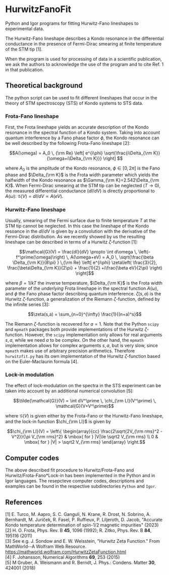# HurwitzFanoFit
Python and Igor programs for fitting Hurwitz-Fano lineshapes to experimental data. 

The Hurwitz-Fano lineshape describes a Kondo resonance in the differential conductance in the presence of Fermi-Dirac smearing at finite temperature of the STM tip [1].  

When the program is used for processing of data in a scientific publication, we ask the authors to acknowledge the use of the program and to cite Ref. 1 in that publication.

## Theoretical background
The python script can be used to fit different lineshapes that occur in the theory of STM spectroscopy (STS) of Kondo systems to STS data.

### Frota-Fano lineshape
First, the Frota lineshape yields an accurate description of the Kondo resonance in the spectral function of a Kondo system. 
Taking into account quantum interference by a Fano phase factor $\phi$, the Kondo resonance can be well described by the
following Frota-Fano lineshape [2]:
```math
A(\omega) = A_0 \, {\rm Re} \left[ e^{i\phi} \sqrt{\frac{i\Delta_{\rm K}}{\omega+i\Delta_{\rm K}}} \right] 
```
where $A_0$ is the amplitude of the Kondo resonance, $\phi\in[0,2\pi]$ is the Fano phase and $\Delta_{\rm K}$ is the Frota width parameter
which yields the halfwidth of the Kondo resonance as $\Gamma_{\rm K}=2.542\Delta_{\rm K}$.
When Fermi-Dirac smearing at the STM tip can be neglected ($T\rightarrow0$), the measured differential conductance ($dI/dV$) is directly proportional to $A(\omega$):
$\mathcal{G}(V) = dI/dV \propto A(eV)$.

### Hurwitz-Fano lineshape
Usually, smearing of the Fermi surface due to finite temperature $T$ at the STM tip cannot be neglected. 
In this case the lineshape of the Kondo resoance in the $dI/dV$ is given by a convolution with the derivative of the Fermi-Dirac distribution.
As we recently showed by us the resulting lineshape can be described in terms of a Hurwitz $\zeta$-function [1]:
```math
\mathcal{G}(V) = \frac{dI}{dV} \propto \int d\omega \, \left(-f^\prime(\omega)\right) \, A(\omega+eV) =
A_0 \, \sqrt{\frac{\beta \Delta_{\rm K}}{8\pi} } \,{\rm Re} \left[
    e^{i\phi} \zeta\left( \frac{3}{2}, \frac{\beta\Delta_{\rm K}}{2\pi} + \frac{1}{2} +i\frac{\beta eV}{2\pi} \right) 
\right]
```
where $\beta=1/kT$ the inverse temperature, $\Delta_{\rm K}$ is the Frota width parameter of the *underlying* Frota lineshape in the spectral function $A(\omega)$,
and $\phi$ the Fano phase factor describing quantum interference.
$\zeta(s,a)$ is the Hurwitz $\zeta$-function, a generalization of the Riemann $\zeta$-function,
defined by the infinite series [3]:
```math
\zeta(s,a) = \sum_{n=0}^{\infty} \frac{1}{(n+a)^s}
```
The Riemann $\zeta$-function is recovered for $a=1$. Note that the Python `scipy` and `mpmath` packages both provide implementations of the Hurwitz $\zeta$-function. However, the `scipy` implementation only allows for real arguments $s,a$, while we need $a$ to be complex. On the other hand, the `mpmath` implementation allows for complex arguments $s,a$, but is very slow, since `mpmath` makes use of arbitrary precision arithmetics. Therefore `hurwitzfit.py` has its own implementation of the Hurwitz $\zeta$-function based on the Euler-Maclaurin formula [4].

### Lock-in modulation
The effect of lock-modulation on the spectra in the STS experiment can be taken into account by an additional numerical convolution [5]:
```math
\tilde{\mathcal{G}}(V) = \int dV^\prime \, \chi_{\rm LI}(V^\prime) \, \mathcal{G}(V+V^\prime)
```
where $\mathcal{G}(V)$ is given either by the Frota-Fano or the Hurwitz-Fano lineshape, and the lock-in function $\chi_{\rm LI}$ is given by
```math
\chi_{\rm LI}(V) = \left\{ \begin{array}{cc} \frac{2\sqrt{2V_{\rm rms}^2 -V^2}}{\pi V_{\rm rms}^2} & \mbox{ for } |V|\le \sqrt2 V_{\rm rms} \\
 0 & \mbox{ for } |V| > \sqrt2 V_{\rm rms} \end{array} \right.
```
## Computer codes
The above described fit procedure to Hurwitz/Frota-Fano and Hurwitz/Frota-Fano*Lock-in has been implemented in the Python and in Igor languages. 
The resepcteve computer codes, descriptions and examples can be found in the respective subdirectories `Python` and `Igor`.

## References
[1] E. Turco, M. Aapro, S. C. Ganguli, N. Krane, R. Drost, N. Sobrino, A. Bernhardt, M. Juríček, R. Fasel, P. Ruffieux, P. Liljeroth, D. Jacob, 
"Accurate Kondo temperature determination of spin-1/2 magnetic impurities" (2023)   
[2] H. O. Frota, Phys. Rev. B **45**, 1096 (1992); R. Zitko, Phys. Rev. B **84**, 195116 (2011)  
[3] See e.g. J. Sondow and E. W. Weisstein, "Hurwitz Zeta Function." From MathWorld--A Wolfram Web Resource. https://mathworld.wolfram.com/HurwitzZetaFunction.html  
[4] F. Johansson, Numerical Algorithms **69**, 253 (2015)  
[5] M Gruber, A. Weismann and R. Berndt, J. Phys.: Condens. Matter **30**, 424001 (2018)  
